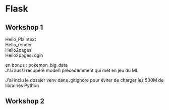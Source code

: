 # Flask  

## Workshop 1  
Hello_Plaintext  
Hello_render  
Hello2pages  
Hello2pagesLogin  

en bonus : pokemon_big_data  
J'ai aussi récupéré model1 précédemment qui met en jeu du ML  

J'ai inclu le dossier venv dans .gitignore pour éviter de charger les 500M de librairies Python  

## Workshop 2  

